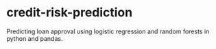 # credit-risk-prediction
Predicting loan approval using logistic regression and random forests in python and pandas.
